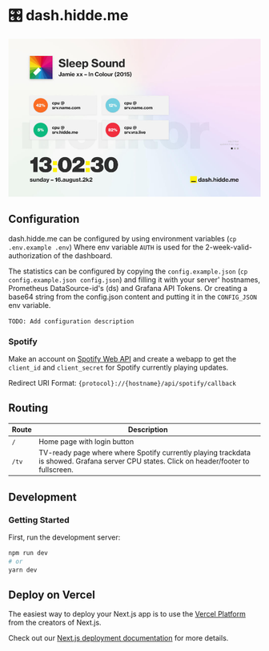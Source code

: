 # 🎛 dash.hidde.me
![tumb](tumb.jpg)

## Configuration
dash.hidde.me can be configured by using environment variables (`cp .env.example .env`)
Where env variable `AUTH` is used for the 2-week-valid-authorization of the dashboard.

The statistics can be configured by copying the `config.example.json` (`cp config.example.json config.json`) and filling it with your server' hostnames, Prometheus DataSource-id's (ds) and Grafana API Tokens.
Or creating a base64 string from the config.json content and putting it in the `CONFIG_JSON` env variable.

`TODO: Add configuration description` 

### Spotify

Make an account on [Spotify Web API](https://developer.spotify.com/documentation/web-api/) and create a webapp to get the `client_id` and `client_secret` for Spotify currently playing updates.
 
Redirect URI Format:
`{protocol}://{hostname}/api/spotify/callback` 


## Routing

| Route | Description |
| --- | --- |
| `/` | Home page with login button |
| `/tv` | TV-ready page where where Spotify currently playing trackdata is showed. Grafana server CPU states. Click on header/footer to fullscreen. |

## Development

### Getting Started

First, run the development server:

```bash
npm run dev
# or
yarn dev
```

## Deploy on Vercel

The easiest way to deploy your Next.js app is to use the [Vercel Platform](https://vercel.com/import?utm_medium=default-template&filter=next.js&utm_source=create-next-app&utm_campaign=create-next-app-readme) from the creators of Next.js.

Check out our [Next.js deployment documentation](https://nextjs.org/docs/deployment) for more details.
